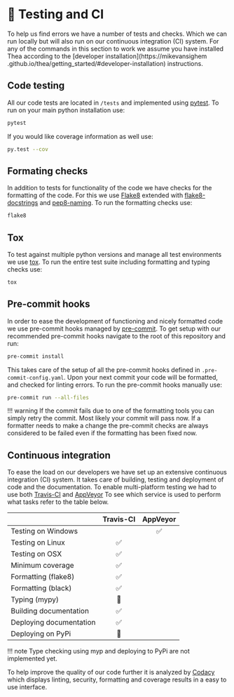# 🚨 Testing and CI
To help us find errors we have a number of tests and checks. Which we can 
run locally but will also run on our continuous integration (CI) system.
For any of the commands in this section to work we assume you have installed
Thea according to the 
[developer installation](https://mikevansighem
.github.io/thea/getting_started/#developer-installation) 
instructions.

## Code testing
All our code tests are located in `/tests` and implemented using 
[pytest](https://docs.pytest.org/en/latest/goodpractices.html). To run 
on your main python installation use: 

```bash
pytest
```

If you would like coverage information as well use:

```bash
py.test --cov
```

## Formating checks

In addition to tests for functionality of the code we have checks for the
formatting of the code. For this we use [Flake8](http://flake8.pycqa.org/en/latest/)
extended with [flake8-docstrings](https://gitlab.com/pycqa/flake8-docstrings) 
and [pep8-naming](https://github.com/PyCQA/pep8-naming). To run the formatting
checks use:

```bash
flake8
```

## Tox

To test against multiple python versions and manage all test environments 
we use [tox](https://tox.readthedocs.io/en/latest/).
To run the entire test suite including formatting and typing checks use:

```bash
tox
```

## Pre-commit hooks

In order to ease the development of functioning and nicely formatted code
we use pre-commit hooks managed by [pre-commit](https://pre-commit.com).
To get setup with our recommended pre-commit hooks navigate to the root of 
this repository and run:

```bash
pre-commit install
```

This takes care of the setup of all the pre-commit hooks defined in
 `.pre-commit-config.yaml`. Upon your next commit your code will be formatted,
 and checked for linting errors. To run the pre-commit hooks manually use:

```bash 
pre-commit run --all-files
```

!!! warning
    If the commit fails due to one of the formatting tools you can simply 
    retry the commit. Most likely your commit will pass now. If a formatter 
    needs to make a change the pre-commit checks are always considered to 
    be failed even if the formatting has been fixed now.

## Continuous integration

To ease the load on our developers we have set up an extensive continuous 
integration (CI) system. It takes care of building, testing and deployment 
of code and the documentation. To enable multi-platform testing we had to 
use both [Travis-CI](https://travis-ci.com/mikevansighem/thea) and 
[AppVeyor](https://ci.appveyor.com/project/mikevansighem/thea/branch/master) 
To see which service is used to perform what tasks refer to the table below. 

|							| Travis-CI				| AppVeyor				|
|:--------------------------|:---------------------:|:---------------------:|
| Testing on Windows		|					 	| :white_check_mark: 	|
| Testing on Linux		    | :white_check_mark: 	|					  	|
| Testing on OSX			| :white_check_mark:    |						|
| Minimum coverage          | :white_check_mark: 	|						|
| Formatting (flake8)       | :white_check_mark:    |                       |
| Formatting (black)        | :white_check_mark:    |                       |
| Typing (mypy)             | :construction:        |                       |
| Building documentation	| :white_check_mark: 	|						|
| Deploying documentation	| :white_check_mark: 	|						|
| Deploying on PyPi         | :construction:        |                       |

!!! note
    Type checking using myp and deploying to PyPi are not implemented yet.

To help improve the quality of our code further it is analyzed by 
[Codacy](https://app.codacy.com/project/mikevansighem/thea/dashboard) 
which displays linting, security, formatting and coverage results 
in a easy to use interface.
